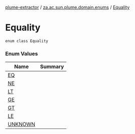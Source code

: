 [plume-extractor](../../index.md) / [za.ac.sun.plume.domain.enums](../index.md) / [Equality](./index.md)

# Equality

`enum class Equality`

### Enum Values

| Name | Summary |
|---|---|
| [EQ](-e-q.md) |  |
| [NE](-n-e.md) |  |
| [LT](-l-t.md) |  |
| [GE](-g-e.md) |  |
| [GT](-g-t.md) |  |
| [LE](-l-e.md) |  |
| [UNKNOWN](-u-n-k-n-o-w-n.md) |  |
